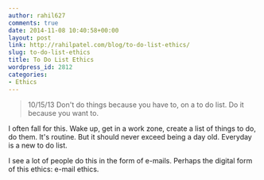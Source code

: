 ```yaml
---
author: rahil627
comments: true
date: 2014-11-08 10:40:58+00:00
layout: post
link: http://rahilpatel.com/blog/to-do-list-ethics/
slug: to-do-list-ethics
title: To Do List Ethics
wordpress_id: 2812
categories:
- Ethics
---
```


<blockquote>10/15/13
Don't do things because you have to, on a to do list. Do it because you want to.</blockquote>



I often fall for this. Wake up, get in a work zone, create a list of things to do, do them. It's routine. But it should never exceed being a day old. Everyday is a new to do list.

I see a lot of people do this in the form of e-mails. Perhaps the digital form of this ethics: e-mail ethics.
